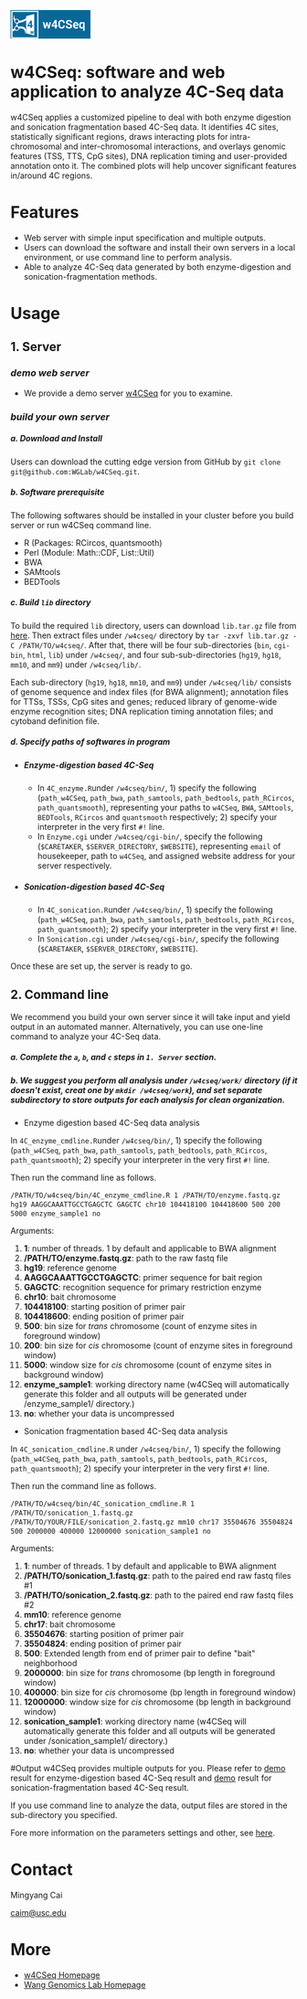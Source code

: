 ![w4CSeq](/html/W4CSEQ_files/w4cseq.png)
# w4CSeq: software and web application to analyze 4C-Seq data

w4CSeq applies a customized pipeline to deal with both enzyme digestion and sonication fragmentation based 4C-Seq data. 
It identifies 4C sites, statistically significant regions, draws interacting plots for intra-chromosomal and inter-chromosomal interactions, and overlays genomic features (TSS, TTS, CpG sites), DNA replication timing and user-provided annotation onto it. 
The combined plots will help uncover significant features in/around 4C regions. 

# Features
* Web server with simple input specification and multiple outputs.
* Users can download the software and install their own servers in a local environment, or use command line to perform analysis.
* Able to analyze 4C-Seq data generated by both enzyme-digestion and sonication-fragmentation methods.

# Usage
## 1. Server
### *demo web server*
* We provide a demo server [w4CSeq](http://w4cseq.wglab.org/) for you to examine. 

### *build your own server*

##### a. Download and Install
Users can download the cutting edge version from GitHub by `git clone git@github.com:WGLab/w4CSeq.git`.

##### b. Software prerequisite
The following softwares should be installed in your cluster before you build server or run w4CSeq command line.
  * R (Packages: RCircos, quantsmooth)
  * Perl (Module: Math::CDF, List::Util)
  * BWA
  * SAMtools
  * BEDTools

##### c. Build `lib` directory
To build the required `lib` directory, users can download `lib.tar.gz` file from [here](http://w4cseq.wglab.org/W4CSEQ_files/lib.tar.gz).
Then extract files under `/w4cseq/` directory by `tar -zxvf lib.tar.gz -C /PATH/TO/w4cseq/`. After that, there will be four sub-directories (`bin`, `cgi-bin`, `html`, `lib`) under `/w4cseq/`, and four sub-sub-directories (`hg19`, `hg18`, `mm10`, and `mm9`) under `/w4cseq/lib/`. 

Each sub-directory (`hg19`, `hg18`, `mm10`, and `mm9`) under `/w4cseq/lib/` consists of genome sequence and index files (for BWA alignment); annotation files for TTSs, TSSs, CpG sites and genes; reduced library of genome-wide enzyme recognition sites; DNA replication timing annotation files; and cytoband definition file. 

##### d. Specify paths of softwares in program
  * ##### Enzyme-digestion based 4C-Seq 
    * In `4C_enzyme.R`under `/w4cseq/bin/`, 1) specify the following (`path_w4CSeq`, `path_bwa`, `path_samtools`, `path_bedtools`, `path_RCircos`, `path_quantsmooth`), representing your paths to `w4CSeq`, `BWA`, `SAMtools`, `BEDTools`, `RCircos` and `quantsmooth` respectively; 2) specify your interpreter in the very first `#!` line. 
    * In `Enzyme.cgi` under `/w4cseq/cgi-bin/`, specify the following (`$CARETAKER`, `$SERVER_DIRECTORY`, `$WEBSITE`), representing `email` of housekeeper, path to `w4CSeq`, and assigned website address for your server respectively.

  * ##### Sonication-digestion based 4C-Seq 
    * In `4C_sonication.R`under `/w4cseq/bin/`, 1) specify the following (`path_w4CSeq`, `path_bwa`, `path_samtools`, `path_bedtools`, `path_RCircos`, `path_quantsmooth`); 2) specify your interpreter in the very first `#!` line.
    * In `Sonication.cgi` under `/w4cseq/cgi-bin/`, specify the following (`$CARETAKER`, `$SERVER_DIRECTORY`, `$WEBSITE`).

Once these are set up, the server is ready to go.


## 2. Command line
We recommend you build your own server since it will take input and yield output in an automated manner. Alternatively, you can use one-line command to analyze your 4C-Seq data.

##### a. Complete the `a`, `b`, and `c` steps in `1. Server` section.

##### b. We suggest you perform all analysis under `/w4cseq/work/` directory (if it doesn't exist, creat one by `mkdir /w4cseq/work`), and set separate subdirectory to store outputs for each analysis for clean organization.

  * Enzyme digestion based 4C-Seq data analysis
 
In `4C_enzyme_cmdline.R`under `/w4cseq/bin/`, 1) specify the following (`path_w4CSeq`, `path_bwa`, `path_samtools`, `path_bedtools`, `path_RCircos`, `path_quantsmooth`); 2) specify your interpreter in the very first `#!` line. 

Then run the command line as follows.
```
/PATH/TO/w4cseq/bin/4C_enzyme_cmdline.R 1 /PATH/TO/enzyme.fastq.gz hg19 AAGGCAAATTGCCTGAGCTC GAGCTC chr10 104418100 104418600 500 200 5000 enzyme_sample1 no
```
Arguments:
  1. **1**: number of threads. 1 by default and applicable to BWA alignment
  2. **/PATH/TO/enzyme.fastq.gz**: path to the raw fastq file
  3. **hg19**: reference genome
  4. **AAGGCAAATTGCCTGAGCTC**: primer sequence for bait region
  5. **GAGCTC**: recognition sequence for primary restriction enzyme
  6. **chr10**: bait chromosome
  7. **104418100**: starting position of primer pair
  8. **104418600**: ending position of primer pair
  9. **500**: bin size for *trans* chromosome (count of enzyme sites in foreground window)
  10. **200**: bin size for *cis* chromosome (count of enzyme sites in foreground window)
  11. **5000**: window size for *cis* chromosome (count of enzyme sites in background window)
  12. **enzyme_sample1**: working directory name (w4CSeq will automatically generate this folder and all outputs will be generated under /enzyme_sample1/ directory.)
  13. **no**: whether your data is uncompressed

  * Sonication fragmentation based 4C-Seq data analysis
 
In `4C_sonication_cmdline.R` under `/w4cseq/bin/`, 1) specify the following (`path_w4CSeq`, `path_bwa`, `path_samtools`, `path_bedtools`, `path_RCircos`, `path_quantsmooth`); 2) specify your interpreter in the very first `#!` line. 

Then run the command line as follows.
```
/PATH/TO/w4cseq/bin/4C_sonication_cmdline.R 1 /PATH/TO/sonication_1.fastq.gz /PATH/TO/YOUR/FILE/sonication_2.fastq.gz mm10 chr17 35504676 35504824 500 2000000 400000 12000000 sonication_sample1 no
```
Arguments:
  1. **1**: number of threads. 1 by default and applicable to BWA alignment
  2. **/PATH/TO/sonication_1.fastq.gz**: path to the paired end raw fastq files #1
  3. **/PATH/TO/sonication_2.fastq.gz**: path to the paired end raw fastq files #2
  4. **mm10**: reference genome
  5. **chr17**: bait chromosome
  6. **35504676**: starting position of primer pair
  7. **35504824**: ending position of primer pair
  8. **500**: Extended length from end of primer pair to define "bait" neighborhood
  9. **2000000**: bin size for *trans* chromosome (bp length in foreground window)
  10. **400000**: bin size for *cis* chromosome (bp length in foreground window)
  11. **12000000**: window size for *cis* chromosome (bp length in background window)
  12. **sonication_sample1**: working directory name (w4CSeq will automatically generate this folder and all outputs will be generated under /sonication_sample1/ directory.)
  13. **no**: whether your data is uncompressed
 

#Output
w4CSeq provides multiple outputs for you. Please refer to [demo](http://w4cseq.usc.edu/done/827/vH_Y7YpVpXVak9Fk/index.html) result for enzyme-digestion based 4C-Seq result and [demo](http://w4cseq.usc.edu/done/829/2QlTqIO_4FVuKid-/index.html) result for sonication-fragmentation based 4C-Seq result.

If you use command line to analyze the data, output files are stored in the sub-directory you specified.

Fore more information on the parameters settings and other, see [here](http://w4cseq.wglab.org).


# Contact
Mingyang Cai

caim@usc.edu


# More
* [w4CSeq Homepage](http://w4cseq.wglab.org)
* [Wang Genomics Lab Homepage](http://genomics.usc.edu)

